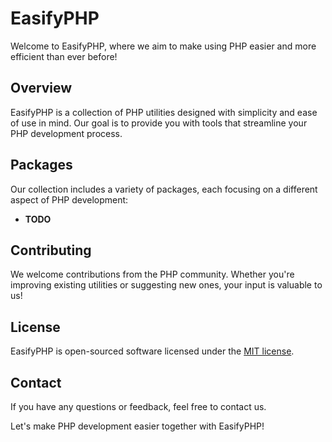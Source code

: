 # EasifyPHP

Welcome to EasifyPHP, where we aim to make using PHP easier and more efficient than ever before!

## Overview

EasifyPHP is a collection of PHP utilities designed with simplicity and ease of use in mind. Our goal is to provide you with tools that streamline your PHP development process.

## Packages

Our collection includes a variety of packages, each focusing on a different aspect of PHP development:

- **TODO**

## Contributing

We welcome contributions from the PHP community. Whether you're improving existing utilities or suggesting new ones, your input is valuable to us!

## License

EasifyPHP is open-sourced software licensed under the [MIT license](https://opensource.org/licenses/MIT).

## Contact

If you have any questions or feedback, feel free to contact us.

Let's make PHP development easier together with EasifyPHP!
